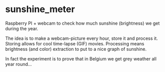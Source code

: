 sunshine_meter
==============

Raspberry PI + webcam to check how much sunshine (brightness) we get during the year.

The idea is to make a webcam-picture every hour, store it and process it.
Storing allows for cool time-lapse (GIF) movies.
Processing means brightness (and color) extraction to put to a nice graph of sunshine.

In fact the experiment is to prove that in Belgium we get grey weather all year round...


